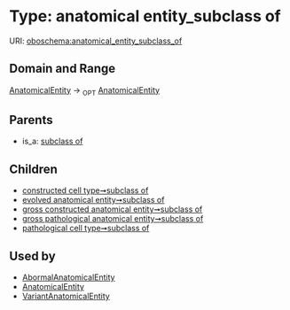 
# Type: anatomical entity_subclass of




URI: [oboschema:anatomical_entity_subclass_of](http://purl.obolibrary.org/oboschema/anatomical_entity_subclass_of)


## Domain and Range

[AnatomicalEntity](AnatomicalEntity.md) ->  <sub>OPT</sub> [AnatomicalEntity](AnatomicalEntity.md)

## Parents

 *  is_a: [subclass of](subclass_of.md)

## Children

 *  [constructed cell type➞subclass of](constructed_cell_type_subclass_of.md)
 *  [evolved anatomical entity➞subclass of](evolved_anatomical_entity_subclass_of.md)
 *  [gross constructed anatomical entity➞subclass of](gross_constructed_anatomical_entity_subclass_of.md)
 *  [gross pathological anatomical entity➞subclass of](gross_pathological_anatomical_entity_subclass_of.md)
 *  [pathological cell type➞subclass of](pathological_cell_type_subclass_of.md)

## Used by

 * [AbormalAnatomicalEntity](AbormalAnatomicalEntity.md)
 * [AnatomicalEntity](AnatomicalEntity.md)
 * [VariantAnatomicalEntity](VariantAnatomicalEntity.md)
